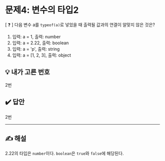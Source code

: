 # 문제4: 변수의 타입2

[ ❓ ] 다음 변수 a를 `typeof(a)`로 넣었을 때 출력될 값과의 연결이 알맞지 않은 것은?

1. 입력: a = 1, 출력: number
2. 입력: a = 2.22, 출력: boolean
3. 입력: a = 'p', 출력: string
4. 입력: a = [1, 2, 3], 출력: object


## 💡 내가 고른 번호 
2번

## ✔️ 답안 
2번


---
## ✍️ 해설
2.22의 타입은 `number`이다. `boolean`은 `true`와 `false`에 해당된다. 
